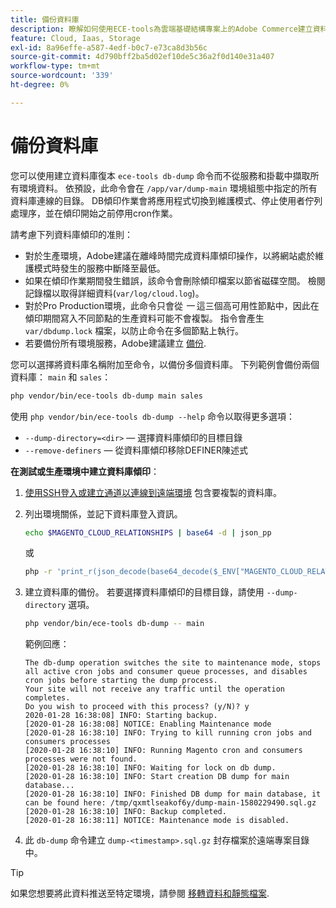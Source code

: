 ```yaml
---
title: 備份資料庫
description: 瞭解如何使用ECE-tools為雲端基礎結構專案上的Adobe Commerce建立資料庫備份。
feature: Cloud, Iaas, Storage
exl-id: 8a96effe-a587-4edf-b0c7-e73ca8d3b56c
source-git-commit: 4d790bff2ba5d02ef10de5c36a2f0d140e31a407
workflow-type: tm+mt
source-wordcount: '339'
ht-degree: 0%

---
```


# 備份資料庫

您可以使用建立資料庫復本 `ece-tools db-dump` 命令而不從服務和掛載中擷取所有環境資料。 依預設，此命令會在 `/app/var/dump-main` 環境組態中指定的所有資料庫連線的目錄。 DB傾印作業會將應用程式切換到維護模式、停止使用者佇列處理序，並在傾印開始之前停用cron作業。

請考慮下列資料庫傾印的准則：

- 對於生產環境，Adobe建議在離峰時間完成資料庫傾印操作，以將網站處於維護模式時發生的服務中斷降至最低。
- 如果在傾印作業期間發生錯誤，該命令會刪除傾印檔案以節省磁碟空間。 檢閱記錄檔以取得詳細資料(`var/log/cloud.log`)。
- 對於Pro Production環境，此命令只會從 _一_ 這三個高可用性節點中，因此在傾印期間寫入不同節點的生產資料可能不會複製。 指令會產生 `var/dbdump.lock` 檔案，以防止命令在多個節點上執行。
- 若要備份所有環境服務，Adobe建議建立 [備份](snapshots.md).

您可以選擇將資料庫名稱附加至命令，以備份多個資料庫。 下列範例會備份兩個資料庫： `main` 和 `sales`：

```bash
php vendor/bin/ece-tools db-dump main sales
```

使用 `php vendor/bin/ece-tools db-dump --help` 命令以取得更多選項：

- `--dump-directory=<dir>` — 選擇資料庫傾印的目標目錄
- `--remove-definers` — 從資料庫傾印移除DEFINER陳述式

**在測試或生產環境中建立資料庫傾印**：

1. [使用SSH登入或建立通道以連線到遠端環境](../development/secure-connections.md) 包含要複製的資料庫。

1. 列出環境關係，並記下資料庫登入資訊。

   ```bash
   echo $MAGENTO_CLOUD_RELATIONSHIPS | base64 -d | json_pp
   ```

   或

   ```bash
   php -r 'print_r(json_decode(base64_decode($_ENV["MAGENTO_CLOUD_RELATIONSHIPS"]))->database);'
   ```

1. 建立資料庫的備份。 若要選擇資料庫傾印的目標目錄，請使用 `--dump-directory` 選項。

   ```bash
   php vendor/bin/ece-tools db-dump -- main
   ```

   範例回應：

   ```terminal
   The db-dump operation switches the site to maintenance mode, stops all active cron jobs and consumer queue processes, and disables cron jobs before starting the dump process.
   Your site will not receive any traffic until the operation completes.
   Do you wish to proceed with this process? (y/N)? y
   2020-01-28 16:38:08] INFO: Starting backup.
   [2020-01-28 16:38:08] NOTICE: Enabling Maintenance mode
   [2020-01-28 16:38:10] INFO: Trying to kill running cron jobs and consumers processes
   [2020-01-28 16:38:10] INFO: Running Magento cron and consumers processes were not found.
   [2020-01-28 16:38:10] INFO: Waiting for lock on db dump.
   [2020-01-28 16:38:10] INFO: Start creation DB dump for main database...
   [2020-01-28 16:38:10] INFO: Finished DB dump for main database, it can be found here: /tmp/qxmtlseakof6y/dump-main-1580229490.sql.gz
   [2020-01-28 16:38:10] INFO: Backup completed.
   [2020-01-28 16:38:11] NOTICE: Maintenance mode is disabled.
   ```

1. 此 `db-dump` 命令建立 `dump-<timestamp>.sql.gz` 封存檔案於遠端專案目錄中。

>[!TIP]
>
>如果您想要將此資料推送至特定環境，請參閱 [移轉資料和靜態檔案](../deploy/staging-production.md#migrate-static-files).
